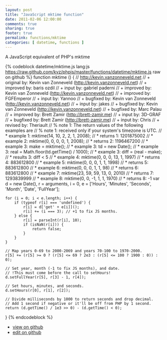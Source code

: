 ```yaml
---
layout: post
title: "JavaScript mktime function"
date: 2011-02-06 12:00:00
comments: true
sharing: true
footer: true
permalink: functions/mktime
categories: [ datetime, functions ]
---
```

A JavaScript equivalent of PHP's mktime
<!-- more -->
{% codeblock datetime/mktime.js lang:js https://raw.github.com/kvz/phpjs/master/functions/datetime/mktime.js raw on github %}
function mktime () {
    // http://kevin.vanzonneveld.net
    // +   original by: Kevin van Zonneveld (http://kevin.vanzonneveld.net)
    // +   improved by: baris ozdil
    // +      input by: gabriel paderni
    // +   improved by: Kevin van Zonneveld (http://kevin.vanzonneveld.net)
    // +   improved by: FGFEmperor
    // +      input by: Yannoo
    // +   bugfixed by: Kevin van Zonneveld (http://kevin.vanzonneveld.net)
    // +      input by: jakes
    // +   bugfixed by: Kevin van Zonneveld (http://kevin.vanzonneveld.net)
    // +   bugfixed by: Marc Palau
    // +   improved by: Brett Zamir (http://brett-zamir.me)
    // +      input by: 3D-GRAF
    // +   bugfixed by: Brett Zamir (http://brett-zamir.me)
    // +      input by: Chris
    // +    revised by: Theriault
    // %        note 1: The return values of the following examples are
    // %        note 1: received only if your system's timezone is UTC.
    // *     example 1: mktime(14, 10, 2, 2, 1, 2008);
    // *     returns 1: 1201875002
    // *     example 2: mktime(0, 0, 0, 0, 1, 2008);
    // *     returns 2: 1196467200
    // *     example 3: make = mktime();
    // *     example 3: td = new Date();
    // *     example 3: real = Math.floor(td.getTime() / 1000);
    // *     example 3: diff = (real - make);
    // *     results 3: diff < 5
    // *     example 4: mktime(0, 0, 0, 13, 1, 1997)
    // *     returns 4: 883612800 
    // *     example 5: mktime(0, 0, 0, 1, 1, 1998)
    // *     returns 5: 883612800 
    // *     example 6: mktime(0, 0, 0, 1, 1, 98)
    // *     returns 6: 883612800 
    // *     example 7: mktime(23, 59, 59, 13, 0, 2010)
    // *     returns 7: 1293839999
    // *     example 8: mktime(0, 0, -1, 1, 1, 1970)
    // *     returns 8: -1
    var d = new Date(),
        r = arguments,
        i = 0,
        e = ['Hours', 'Minutes', 'Seconds', 'Month', 'Date', 'FullYear'];

    for (i = 0; i < e.length; i++) {
        if (typeof r[i] === 'undefined') {
            r[i] = d['get' + e[i]]();
            r[i] += (i === 3); // +1 to fix JS months.
        } else {
            r[i] = parseInt(r[i], 10);
            if (isNaN(r[i])) {
                return false;
            }
        }
    }

    // Map years 0-69 to 2000-2069 and years 70-100 to 1970-2000.
    r[5] += (r[5] >= 0 ? (r[5] <= 69 ? 2e3 : (r[5] <= 100 ? 1900 : 0)) : 0);

    // Set year, month (-1 to fix JS months), and date.
    // !This must come before the call to setHours!
    d.setFullYear(r[5], r[3] - 1, r[4]);

    // Set hours, minutes, and seconds.
    d.setHours(r[0], r[1], r[2]);

    // Divide milliseconds by 1000 to return seconds and drop decimal.
    // Add 1 second if negative or it'll be off from PHP by 1 second.
    return (d.getTime() / 1e3 >> 0) - (d.getTime() < 0);
}
{% endcodeblock %}
<ul>
 <li><a href="https://github.com/kvz/phpjs/blob/master/functions/datetime/mktime.js">view on github</a></li>
 <li><a href="https://github.com/kvz/phpjs/edit/master/functions/datetime/mktime.js">edit on github</a></li>
</ul>

